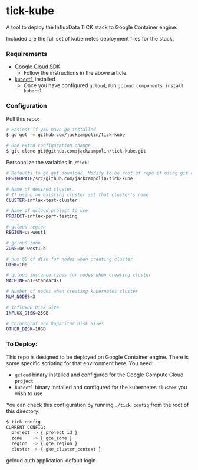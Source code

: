 # tick-kube

A tool to deploy the InfluxData TICK stack to Google Container engine.

Included are the full set of kubernetes deployment files for the stack.

### Requirements

- [Google Cloud SDK](https://cloud.google.com/sdk/docs/quickstart-mac-os-x)
  * Follow the instructions in the above article.
- [`kubectl`](https://cloud.google.com/sdk/docs/managing-components) installed
  * Once you have configured `gcloud`, run `gcloud components install kubectl`

### Configuration

Pull this repo:

```bash
# Easiest if you have go installed
$ go get -v github.com/jackzampolin/tick-kube

# One extra configuration change
$ git clone git@github.com:jackzampolin/tick-kube.git
```

Personalize the variables in `/tick`:

```bash
# Defaults to go get download. Modify to be root of repo if using git clone
BP=$GOPATH/src/github.com/jackzampolin/tick-kube

# Name of desired cluster.
# If using an existing cluster set that cluster's name
CLUSTER=influx-test-cluster

# Name of gcloud project to use
PROJECT=influx-perf-testing

# gcloud region
REGION=us-west1

# gcloud zone
ZONE=us-west1-b

# num GB of disk for nodes when creating cluster
DISK=100

# gcloud instance types for nodes when creating cluster
MACHINE=n1-standard-1

# Number of nodes when creating kubernetes cluster
NUM_NODES=3

# InfluxDB Disk Size
INFLUX_DISK=25GB

# Chronograf and Kapacitor Disk Sizes
OTHER_DISK=10GB
```

### To Deploy:

This repo is designed to be deployed on Google Container engine. There is some specific scripting for that environment here. You need:
- `gcloud` binary installed and configured for the Google Compute Cloud `project` 
- `kubectl` binary installed and configured for the kubernetes `cluster` you wish to use

You can check this configuration by running `./tick config` from the root of this directory:

```bash
$ tick config
CURRENT CONFIG:
  project -> { project_id }
  zone    -> { gce_zone } 
  region  -> { gce_region } 
  cluster -> { gke_cluster_context }
```

gcloud auth application-default login